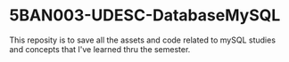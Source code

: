 # 5BAN003-UDESC-DatabaseMySQL
 This reposity is to save all the assets and code related to mySQL studies and concepts that I've learned thru the semester.
